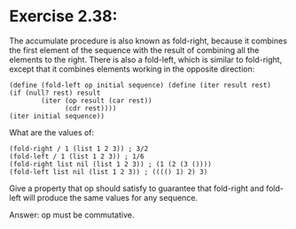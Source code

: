 # Exercise 2.38:

The accumulate procedure is also known as fold-right, because it combines the
first element of the sequence with the result of combining all the elements to
the right. There is also a fold-left, which is similar to fold-right, except
that it combines elements working in the opposite direction:

```racket
(define (fold-left op initial sequence) (define (iter result rest)
(if (null? rest) result
        (iter (op result (car rest))
              (cdr rest))))
(iter initial sequence))
```

What are the values of:

```racket
(fold-right / 1 (list 1 2 3)) ; 3/2
(fold-left / 1 (list 1 2 3)) ; 1/6
(fold-right list nil (list 1 2 3)) ; (1 (2 (3 ())))
(fold-left list nil (list 1 2 3)) ; (((() 1) 2) 3)
```

Give a property that op should satisfy to guarantee that fold-right and fold-left will produce the same values for any sequence.

Answer: op must be commutative.
